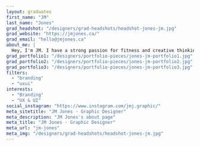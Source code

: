 ```yaml
---
layout: graduates
first_name: "JM"
last_name: "Jones"
grad_headshot: "/designers/grad-headshots/headshot-jones-jm.jpg"
grad_website: "https://jmjones.ca/"
grad_email: "hello@jmjones.ca"
about_me: |
  Hey, I'm JM. I have a strong passion for fitness and creative thinking. I have freelance design experience, and excel in branding / interface design.
grad_portfolio1: "/designers/portfolio-pieces/jones-jm-portfolio1.jpg"
grad_portfolio2: "/designers/portfolio-pieces/jones-jm-portfolio2.jpg"
grad_portfolio3: "/designers/portfolio-pieces/jones-jm-portfolio3.jpg"
filters:
  - "branding"
  - "uxui"
interests:
  - "Branding"
  - "UX & UI"
social_instagram: "https://www.instagram.com/jmj.graphic/"
meta_sitetitle: "JM Jones · Graphic Designer"
meta_description: "JM Jones's about page"
meta_title: "JM Jones · Graphic Designer"
meta_url: "jm-jones"
meta_img: "/designers/grad-headshots/headshot-jones-jm.jpg"
---
```

